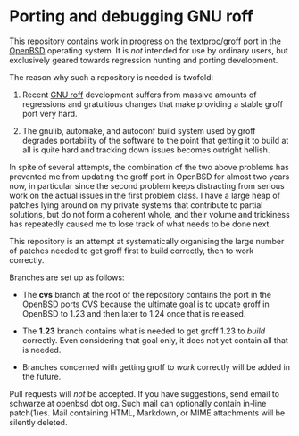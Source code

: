 # Porting and debugging GNU roff

This repository contains work in progress on the
[textproc/groff](https://cvsweb.openbsd.org/cgi-bin/cvsweb/ports/textproc/groff/)
port in the [OpenBSD](https://www.openbsd.org) operating system.
It is *not* intended for use by ordinary users, but exclusively geared
towards regression hunting and porting development.

The reason why such a repository is needed is twofold:

 1. Recent [GNU roff](https://www.gnu.org/software/groff/) development
    suffers from massive amounts of regressions and gratuitious changes
    that make providing a stable groff port very hard.

 2. The gnulib, automake, and autoconf build system used by groff
    degrades portability of the software to the point that getting
    it to build at all is quite hard and tracking down issues
    becomes outright hellish.

In spite of several attempts, the combination of the two above
problems has prevented me from updating the groff port in OpenBSD
for almost two years now, in particular since the second problem
keeps distracting from serious work on the actual issues in the
first problem class.   I have a large heap of patches lying around
on my private systems that contribute to partial solutions, but do
not form a coherent whole, and their volume and trickiness has
repeatedly caused me to lose track of what needs to be done next.

This repository is an attempt at systematically organising the large
number of patches needed to get groff first to build correctly,
then to work correctly.

Branches are set up as follows:

 * The **cvs** branch at the root of the repository contains
   the port in the OpenBSD ports CVS because the ultimate goal is
   to update groff in OpenBSD to 1.23 and then later to 1.24
   once that is released.

 * The **1.23** branch contains what is needed to get groff 1.23
   to *build* correctly.  Even considering that goal only, it does
   not yet contain all that is needed.

 * Branches concerned with getting groff to *work* correctly
   will be added in the future.

Pull requests will *not* be accepted.  If you have suggestions,
send email to schwarze at openbsd dot org.  Such mail can optionally
contain in-line patch(1)es.  Mail containing HTML, Markdown,
or MIME attachments will be silently deleted.
